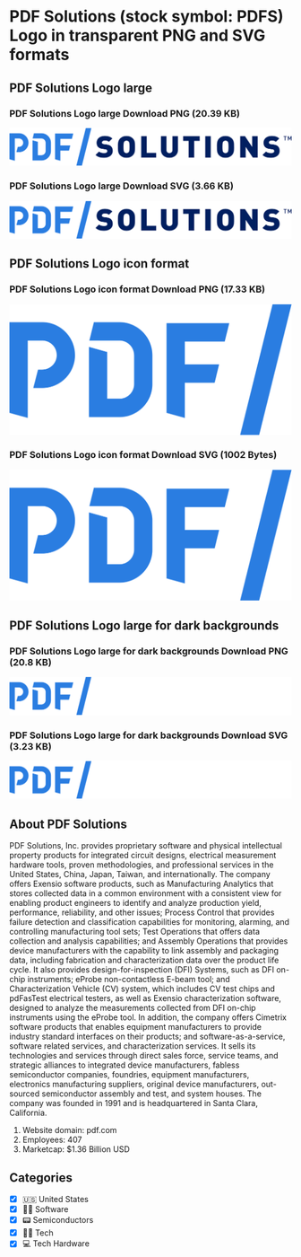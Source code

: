 # PDF Solutions (stock symbol: PDFS) Logo in transparent PNG and SVG formats

## PDF Solutions Logo large

### PDF Solutions Logo large Download PNG (20.39 KB)

![PDF Solutions Logo large Download PNG (20.39 KB)](/img/orig/PDFS_BIG-00f9c837.png)

### PDF Solutions Logo large Download SVG (3.66 KB)

![PDF Solutions Logo large Download SVG (3.66 KB)](/img/orig/PDFS_BIG-47732944.svg)

## PDF Solutions Logo icon format

### PDF Solutions Logo icon format Download PNG (17.33 KB)

![PDF Solutions Logo icon format Download PNG (17.33 KB)](/img/orig/PDFS-35538ba7.png)

### PDF Solutions Logo icon format Download SVG (1002 Bytes)

![PDF Solutions Logo icon format Download SVG (1002 Bytes)](/img/orig/PDFS-411f5af5.svg)

## PDF Solutions Logo large for dark backgrounds

### PDF Solutions Logo large for dark backgrounds Download PNG (20.8 KB)

![PDF Solutions Logo large for dark backgrounds Download PNG (20.8 KB)](/img/orig/PDFS_BIG.D-549d27d6.png)

### PDF Solutions Logo large for dark backgrounds Download SVG (3.23 KB)

![PDF Solutions Logo large for dark backgrounds Download SVG (3.23 KB)](/img/orig/PDFS_BIG.D-b069d716.svg)

## About PDF Solutions

PDF Solutions, Inc. provides proprietary software and physical intellectual property products for integrated circuit designs, electrical measurement hardware tools, proven methodologies, and professional services in the United States, China, Japan, Taiwan, and internationally. The company offers Exensio software products, such as Manufacturing Analytics that stores collected data in a common environment with a consistent view for enabling product engineers to identify and analyze production yield, performance, reliability, and other issues; Process Control that provides failure detection and classification capabilities for monitoring, alarming, and controlling manufacturing tool sets; Test Operations that offers data collection and analysis capabilities; and Assembly Operations that provides device manufacturers with the capability to link assembly and packaging data, including fabrication and characterization data over the product life cycle. It also provides design-for-inspection (DFI) Systems, such as DFI on-chip instruments; eProbe non-contactless E-beam tool; and Characterization Vehicle (CV) system, which includes CV test chips and pdFasTest electrical testers, as well as Exensio characterization software, designed to analyze the measurements collected from DFI on-chip instruments using the eProbe tool. In addition, the company offers Cimetrix software products that enables equipment manufacturers to provide industry standard interfaces on their products; and software-as-a-service, software related services, and characterization services. It sells its technologies and services through direct sales force, service teams, and strategic alliances to integrated device manufacturers, fabless semiconductor companies, foundries, equipment manufacturers, electronics manufacturing suppliers, original device manufacturers, out-sourced semiconductor assembly and test, and system houses. The company was founded in 1991 and is headquartered in Santa Clara, California.

1. Website domain: pdf.com
2. Employees: 407
3. Marketcap: $1.36 Billion USD


## Categories
- [x] 🇺🇸 United States
- [x] 👨‍💻 Software
- [x] 📟 Semiconductors
- [x] 👩‍💻 Tech
- [x] 💻 Tech Hardware

